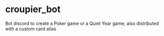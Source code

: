 # croupier_bot
Bot discord to create a Poker game or a Quiet Year game, also distributed with a custom card atlas
